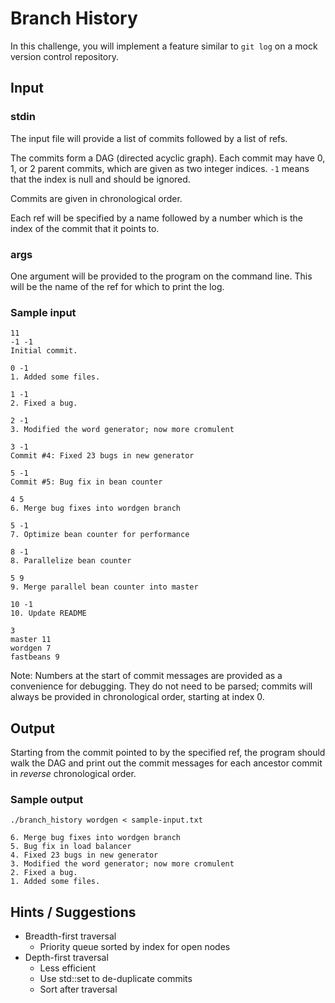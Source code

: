 Branch History
==============
In this challenge, you will implement a feature similar to `git log` on a
mock version control repository.

Input
-----

### stdin
The input file will provide a list of commits followed by a list of refs.

The commits form a DAG (directed acyclic graph). Each commit may have 0,
1, or 2 parent commits, which are given as two integer indices. `-1` means
that the index is null and should be ignored.

Commits are given in chronological order.

Each ref will be specified by a name followed by a number which is the index
of the commit that it points to.

### args

One argument will be provided to the program on the command line. This will
be the name of the ref for which to print the log.

### Sample input
    11
    -1 -1
    Initial commit.

    0 -1
    1. Added some files.

    1 -1
    2. Fixed a bug.

    2 -1
    3. Modified the word generator; now more cromulent

    3 -1
    Commit #4: Fixed 23 bugs in new generator

    5 -1
    Commit #5: Bug fix in bean counter

    4 5
    6. Merge bug fixes into wordgen branch

    5 -1
    7. Optimize bean counter for performance

    8 -1
    8. Parallelize bean counter

    5 9
    9. Merge parallel bean counter into master

    10 -1
    10. Update README

    3
    master 11
    wordgen 7
    fastbeans 9

Note: Numbers at the start of commit messages are provided as a convenience for debugging.
They do not need to be parsed; commits will always be provided in chronological order, starting
at index 0.

Output
------
Starting from the commit pointed to by the specified ref, the program should
walk the DAG and print out the commit messages for each ancestor commit in
*reverse* chronological order.

### Sample output

`./branch_history wordgen < sample-input.txt`

    6. Merge bug fixes into wordgen branch
    5. Bug fix in load balancer
    4. Fixed 23 bugs in new generator
    3. Modified the word generator; now more cromulent
    2. Fixed a bug.
    1. Added some files.


Hints / Suggestions
-------------------
- Breadth-first traversal
    - Priority queue sorted by index for open nodes
- Depth-first traversal
    - Less efficient
    - Use std::set to de-duplicate commits
    - Sort after traversal


